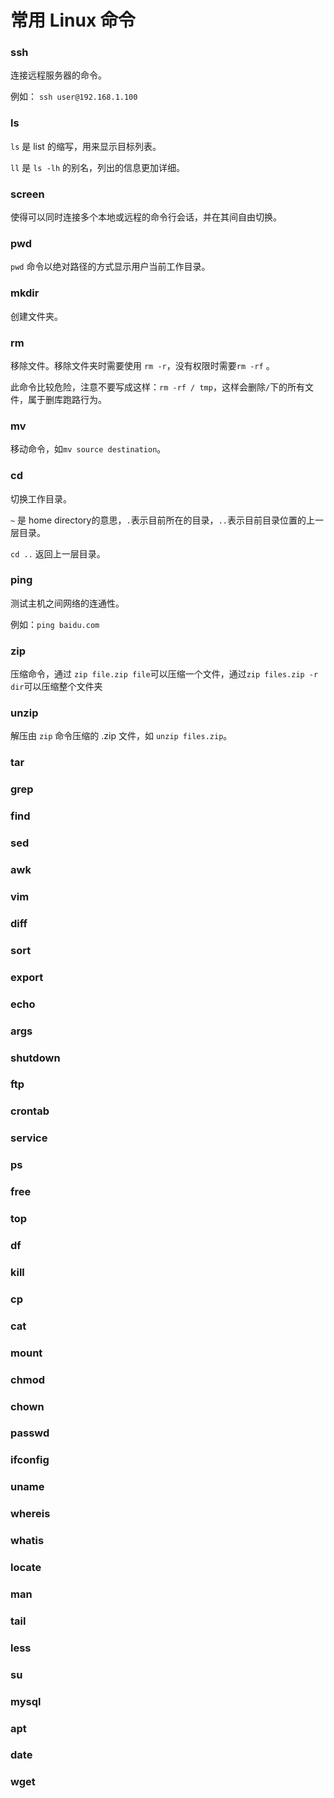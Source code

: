# 常用 Linux 命令

### ssh 

连接远程服务器的命令。

例如： `ssh user@192.168.1.100`

### ls

`ls` 是 list 的缩写，用来显示目标列表。

`ll` 是 `ls -lh` 的别名，列出的信息更加详细。

### **screen**

使得可以同时连接多个本地或远程的命令行会话，并在其间自由切换。

### pwd

`pwd` 命令以绝对路径的方式显示用户当前工作目录。

### mkdir

创建文件夹。

### rm

移除文件。移除文件夹时需要使用 `rm -r`，没有权限时需要`rm -rf` 。

此命令比较危险，注意不要写成这样：`rm -rf / tmp`，这样会删除`/`下的所有文件，属于删库跑路行为。

### mv

移动命令，如`mv source destination`。

### cd

切换工作目录。

`~` 是 home directory的意思，`.`表示目前所在的目录，`..`表示目前目录位置的上一层目录。

`cd ..` 返回上一层目录。

### ping

测试主机之间网络的连通性。

例如：`ping baidu.com`

### zip

压缩命令，通过 `zip file.zip file`可以压缩一个文件，通过`zip files.zip -r dir`可以压缩整个文件夹

### unzip

解压由 `zip` 命令压缩的 .zip 文件，如 `unzip files.zip`。

### tar

### grep

### find

### sed

### awk

### vim

### diff

### sort

### export

### echo

### args

### shutdown

### ftp

### crontab

### service

### ps

### free

### top

### df

### kill

### cp

### cat

### mount

### chmod

### chown

### passwd

### ifconfig

### uname

### whereis

### whatis

### locate

### man

### tail

### less

### su

### mysql

### apt

### date

### wget

